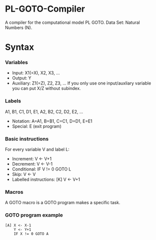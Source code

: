 # PL-GOTO-Compiler
A compiler for the computational model PL GOTO. Data Set: Natural Numbers (N).

# Syntax

### Variables
- Input: X1(=X), X2, X3, ... 
- Output: Y
- Auxiliary: Z1(=Z), Z2, Z3, ... 
If you only use one input/auxliary variable you can put X/Z without subindex.

### Labels
A1, B1, C1, D1, E1, A2, B2, C2, D2, E2, ...
- Notation: A=A1, B=B1, C=C1, D=D1, E=E1
- Special: E (exit program)

### Basic instructions
For every variable V and label L:
- Increment:              V <- V+1
- Decrement:              V <- V-1
- Conditional:            IF V != 0 GOTO L
- Skip:                   V <- V
- Labelled instructions:  [K] V <- V+1

### Macros
A GOTO macro is a GOTO program makes a specific task.

### GOTO program example
```
[A] X <- X-1
    Y <- Y+1
    IF X != 0 GOTO A
```
